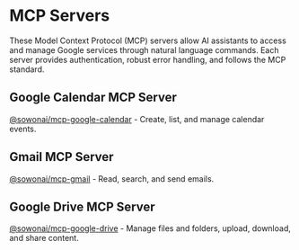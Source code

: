 # MCP Servers

These Model Context Protocol (MCP) servers allow AI assistants to access and manage Google services through natural language commands. Each server provides authentication, robust error handling, and follows the MCP standard.

## Google Calendar MCP Server

[@sowonai/mcp-google-calendar](./packages/google-calendar/README.md) - Create, list, and manage calendar events.

## Gmail MCP Server

[@sowonai/mcp-gmail](./packages/gmail/README.md) - Read, search, and send emails.

## Google Drive MCP Server

[@sowonai/mcp-google-drive](./packages/google-drive/README.md) - Manage files and folders, upload, download, and share content.

